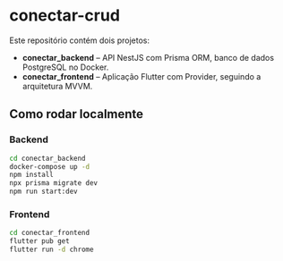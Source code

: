 # conectar-crud

Este repositório contém dois projetos:

- **conectar_backend** – API NestJS com Prisma ORM, banco de dados PostgreSQL no Docker.
- **conectar_frontend** – Aplicação Flutter com Provider, seguindo a arquitetura MVVM.

## Como rodar localmente

### Backend

```bash
cd conectar_backend
docker-compose up -d
npm install
npx prisma migrate dev
npm run start:dev
```

### Frontend

```bash
cd conectar_frontend
flutter pub get
flutter run -d chrome
```
